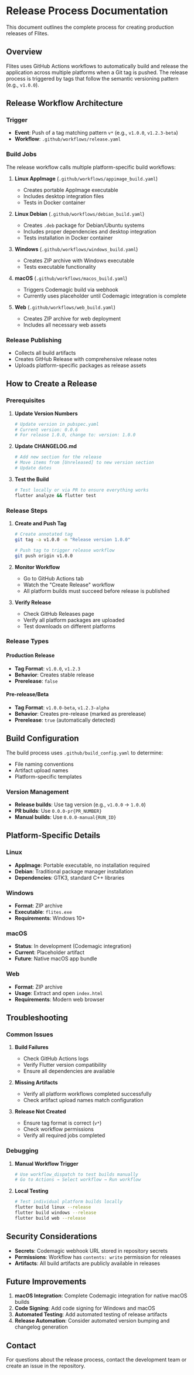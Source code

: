# Release Process Documentation

This document outlines the complete process for creating production releases of Flites.

## Overview

Flites uses GitHub Actions workflows to automatically build and release the application across multiple platforms when a Git tag is pushed. The release process is triggered by tags that follow the semantic versioning pattern (e.g., `v1.0.0`).

## Release Workflow Architecture

### Trigger

- **Event**: Push of a tag matching pattern `v*` (e.g., `v1.0.0`, `v1.2.3-beta`)
- **Workflow**: `.github/workflows/release.yaml`

### Build Jobs

The release workflow calls multiple platform-specific build workflows:

1. **Linux AppImage** (`.github/workflows/appimage_build.yaml`)
   - Creates portable AppImage executable
   - Includes desktop integration files
   - Tests in Docker container

2. **Linux Debian** (`.github/workflows/debian_build.yaml`)
   - Creates `.deb` package for Debian/Ubuntu systems
   - Includes proper dependencies and desktop integration
   - Tests installation in Docker container

3. **Windows** (`.github/workflows/windows_build.yaml`)
   - Creates ZIP archive with Windows executable
   - Tests executable functionality

4. **macOS** (`.github/workflows/macos_build.yaml`)
   - Triggers Codemagic build via webhook
   - Currently uses placeholder until Codemagic integration is complete

5. **Web** (`.github/workflows/web_build.yaml`)
   - Creates ZIP archive for web deployment
   - Includes all necessary web assets

### Release Publishing

- Collects all build artifacts
- Creates GitHub Release with comprehensive release notes
- Uploads platform-specific packages as release assets

## How to Create a Release

### Prerequisites

1. **Update Version Numbers**

   ```bash
   # Update version in pubspec.yaml
   # Current version: 0.0.6
   # For release 1.0.0, change to: version: 1.0.0
   ```

2. **Update CHANGELOG.md**

   ```bash
   # Add new section for the release
   # Move items from [Unreleased] to new version section
   # Update dates
   ```

3. **Test the Build**

   ```bash
   # Test locally or via PR to ensure everything works
   flutter analyze && flutter test
   ```

### Release Steps

1. **Create and Push Tag**

   ```bash
   # Create annotated tag
   git tag -a v1.0.0 -m "Release version 1.0.0"
   
   # Push tag to trigger release workflow
   git push origin v1.0.0
   ```

2. **Monitor Workflow**
   - Go to GitHub Actions tab
   - Watch the "Create Release" workflow
   - All platform builds must succeed before release is published

3. **Verify Release**
   - Check GitHub Releases page
   - Verify all platform packages are uploaded
   - Test downloads on different platforms

### Release Types

#### Production Release

- **Tag Format**: `v1.0.0`, `v1.2.3`
- **Behavior**: Creates stable release
- **Prerelease**: `false`

#### Pre-release/Beta

- **Tag Format**: `v1.0.0-beta`, `v1.2.3-alpha`
- **Behavior**: Creates pre-release (marked as prerelease)
- **Prerelease**: `true` (automatically detected)

## Build Configuration

The build process uses `.github/build_config.yaml` to determine:

- File naming conventions
- Artifact upload names
- Platform-specific templates

### Version Management

- **Release builds**: Use tag version (e.g., `v1.0.0` → `1.0.0`)
- **PR builds**: Use `0.0.0-pr{PR_NUMBER}`
- **Manual builds**: Use `0.0.0-manual{RUN_ID}`

## Platform-Specific Details

### Linux

- **AppImage**: Portable executable, no installation required
- **Debian**: Traditional package manager installation
- **Dependencies**: GTK3, standard C++ libraries

### Windows

- **Format**: ZIP archive
- **Executable**: `flites.exe`
- **Requirements**: Windows 10+

### macOS

- **Status**: In development (Codemagic integration)
- **Current**: Placeholder artifact
- **Future**: Native macOS app bundle

### Web

- **Format**: ZIP archive
- **Usage**: Extract and open `index.html`
- **Requirements**: Modern web browser

## Troubleshooting

### Common Issues

1. **Build Failures**
   - Check GitHub Actions logs
   - Verify Flutter version compatibility
   - Ensure all dependencies are available

2. **Missing Artifacts**
   - Verify all platform workflows completed successfully
   - Check artifact upload names match configuration

3. **Release Not Created**
   - Ensure tag format is correct (`v*`)
   - Check workflow permissions
   - Verify all required jobs completed

### Debugging

1. **Manual Workflow Trigger**

   ```bash
   # Use workflow_dispatch to test builds manually
   # Go to Actions → Select workflow → Run workflow
   ```

2. **Local Testing**

   ```bash
   # Test individual platform builds locally
   flutter build linux --release
   flutter build windows --release
   flutter build web --release
   ```

## Security Considerations

- **Secrets**: Codemagic webhook URL stored in repository secrets
- **Permissions**: Workflow has `contents: write` permission for releases
- **Artifacts**: All build artifacts are publicly available in releases

## Future Improvements

1. **macOS Integration**: Complete Codemagic integration for native macOS builds
2. **Code Signing**: Add code signing for Windows and macOS
3. **Automated Testing**: Add automated testing of release artifacts
4. **Release Automation**: Consider automated version bumping and changelog generation

## Contact

For questions about the release process, contact the development team or create an issue in the repository.
